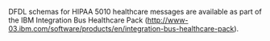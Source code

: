 DFDL schemas for HIPAA 5010 healthcare messages are available as part of the IBM Integration Bus Healthcare Pack (http://www-03.ibm.com/software/products/en/integration-bus-healthcare-pack).
